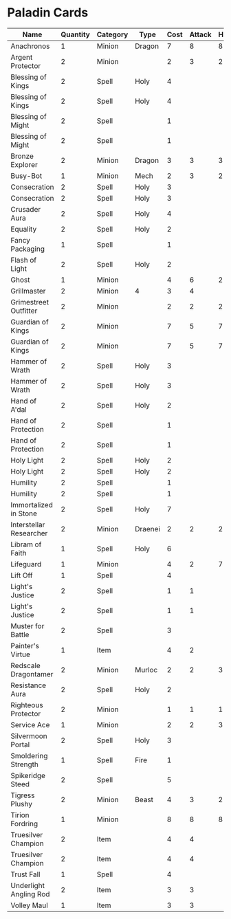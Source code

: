 # Paladin Cards

|Name|Quantity|Category|Type|Cost|Attack|Health|Armor|
|----|--------|--------|----|----|------|------|-----|
|Anachronos|1|Minion|Dragon|7|8|8||
|Argent Protector|2|Minion||2|3|2||
|Blessing of Kings|2|Spell|Holy|4||||
|Blessing of Kings|2|Spell|Holy|4||||
|Blessing of Might|2|Spell||1||||
|Blessing of Might|2|Spell||1||||
|Bronze Explorer|2|Minion|Dragon|3|3|3||
|Busy-Bot|1|Minion|Mech|2|3|2||
|Consecration|2|Spell|Holy|3||||
|Consecration|2|Spell|Holy|3||||
|Crusader Aura|2|Spell|Holy|4||||
|Equality|2|Spell|Holy|2||||
|Fancy Packaging|1|Spell||1||||
|Flash of Light|2|Spell|Holy|2||||
|Ghost|1|Minion||4|6|2||
|Grillmaster|2|Minion|4|3|4||
|Grimestreet Outfitter|2|Minion||2|2|2||
|Guardian of Kings|2|Minion||7|5|7||
|Guardian of Kings|2|Minion||7|5|7||
|Hammer of Wrath|2|Spell|Holy|3||||
|Hammer of Wrath|2|Spell|Holy|3||||
|Hand of A'dal|2|Spell|Holy|2||||
|Hand of Protection|2|Spell||1||||
|Hand of Protection|2|Spell||1||||
|Holy Light|2|Spell|Holy|2||||
|Holy Light|2|Spell|Holy|2||||
|Humility|2|Spell||1||||
|Humility|2|Spell||1||||
|Immortalized in Stone|2|Spell|Holy|7||||
|Interstellar Researcher|2|Minion|Draenei|2|2|2||
|Libram of Faith|1|Spell|Holy|6||||
|Lifeguard|1|Minion||4|2|7||
|Lift Off|1|Spell||4||||
|Light's Justice|2|Spell||1|1||4|
|Light's Justice|2|Spell||1|1||4|
|Muster for Battle|2|Spell||3||||
|Painter's Virtue|1|Item||4|2||3|
|Redscale Dragontamer|2|Minion|Murloc|2|2|3||
|Resistance Aura|2|Spell|Holy|2||||
|Righteous Protector|2|Minion||1|1|1||
|Service Ace|1|Minion||2|2|3||
|Silvermoon Portal|2|Spell|Holy|3||||
|Smoldering Strength|1|Spell|Fire|1||||
|Spikeridge Steed|2|Spell||5||||
|Tigress Plushy|2|Minion|Beast|4|3|2||
|Tirion Fordring|1|Minion||8|8|8||
|Truesilver Champion|2|Item||4|4||2|
|Truesilver Champion|2|Item||4|4||2|
|Trust Fall|1|Spell||4||||
|Underlight Angling Rod|2|Item||3|3||2|
|Volley Maul|1|Item||3|3||2|